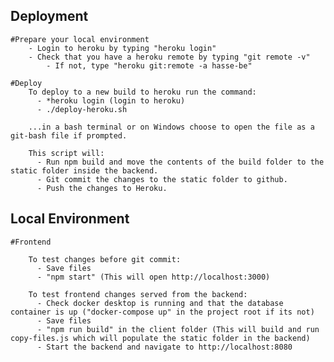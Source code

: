 ## Deployment
    #Prepare your local environment
        - Login to heroku by typing "heroku login"
        - Check that you have a heroku remote by typing "git remote -v"
            - If not, type "heroku git:remote -a hasse-be"
    
    #Deploy
        To deploy to a new build to heroku run the command: 
          - *heroku login (login to heroku)
          - ./deploy-heroku.sh 
  
        ...in a bash terminal or on Windows choose to open the file as a git-bash file if prompted.

        This script will:
          - Run npm build and move the contents of the build folder to the static folder inside the backend.
          - Git commit the changes to the static folder to github.
          - Push the changes to Heroku.

## Local Environment
    #Frontend

        To test changes before git commit:
          - Save files
          - "npm start" (This will open http://localhost:3000)
  
        To test frontend changes served from the backend:
          - Check docker desktop is running and that the database container is up ("docker-compose up" in the project root if its not)
          - Save files
          - "npm run build" in the client folder (This will build and run copy-files.js which will populate the static folder in the backend)
          - Start the backend and navigate to http://localhost:8080